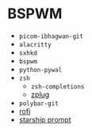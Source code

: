 # BSPWM

- `picom-ibhagwan-git`
- `alacritty`
- `sxhkd`
- `bspwm`
- `python-pywal`
- `zsh`
	- `zsh-completions`
	- [zplug](https://github.com/zplug/zplug)
- `polybar-git`
- [rofi](https://github.com/adi1090x/rofi)
- [starship prompt](https://starship.rs)
